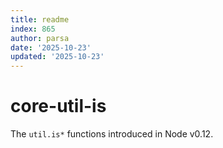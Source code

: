 ```yaml
---
title: readme
index: 865
author: parsa
date: '2025-10-23'
updated: '2025-10-23'
---
```

# core-util-is

The `util.is*` functions introduced in Node v0.12.
